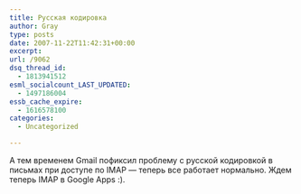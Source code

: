 ```yaml
---
title: Русская кодировка
author: Gray
type: posts
date: 2007-11-22T11:42:31+00:00
excerpt:
url: /9062
dsq_thread_id:
  - 1813941512
esml_socialcount_LAST_UPDATED:
  - 1497186004
essb_cache_expire:
  - 1616578100
categories:
  - Uncategorized

---
```








А тем временем Gmail пофиксил проблему с русской кодировкой в письмах при доступе по IMAP &#8212; теперь все работает нормально. Ждем теперь IMAP в Google Apps :).